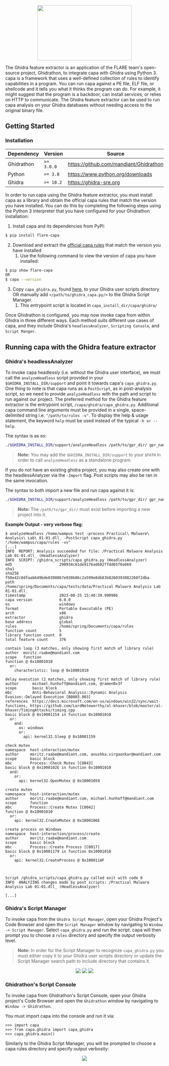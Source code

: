 <div align="center">
    <img src="/doc/img/ghidra_backend_logo.png" width=300 height=175>
</div>

The Ghidra feature extractor is an application of the FLARE team's open-source project, Ghidrathon, to integrate capa with Ghidra using Python 3. capa is a framework that uses a well-defined collection of rules to identify capabilities in a program. You can run capa against a PE file, ELF file, or shellcode and it tells you what it thinks the program can do. For example, it might suggest that the program is a backdoor, can install services, or relies on HTTP to communicate. The Ghidra feature extractor can be used to run capa analysis on your Ghidra databases without needing access to the original binary file.

## Getting Started

### Installation

| Dependency | Version | Source |
|------------|---------|--------|
| Ghidrathon | `>= 3.0.0` | https://github.com/mandiant/Ghidrathon |
| Python | `>= 3.8` | https://www.python.org/downloads |
| Ghidra | `>= 10.2` | https://ghidra-sre.org |

In order to run capa using the Ghidra feature extractor, you must install capa as a library and obtain the official capa rules that match the version you have installed. You can do this by completing the following steps using the Python 3 interpreter that you have configured for your Ghidrathon installation:

1. Install capa and its dependencies from PyPI:
```bash
$ pip install flare-capa
```

2. Download and extract the [official capa rules](https://github.com/mandiant/capa-rules/releases) that match the version you have installed
   1. Use the following command to view the version of capa you have installed:
```bash
$ pip show flare-capa
OR
$ capa --version
```

3. Copy `capa_ghidra.py`, found [here](/capa/ghidra/capa_ghidra.py), to your Ghidra user scripts directory OR manually add `</path/to/ghidra_capa.py/>` to the Ghidra Script Manager.
   1. This entrypoint script is located in `capa_install_dir/capa/ghidra/`

Once Ghidrathon is configured, you may now invoke capa from within Ghidra in three different ways. Each method suits different use cases of capa, and they include Ghidra's `headlessAnalyzer`, `Scripting Console`, and `Script Manger`.

## Running capa with the Ghidra feature extractor

### Ghidra's headlessAnalyzer

To invoke capa headlessly (i.e. without the Ghidra user interface), we must call the `analyzeHeadless` script provided in your `$GHIDRA_INSTALL_DIR/support` and point it towards capa's `capa_ghidra.py`. One thing to note is that capa runs as a `PostScript`, as in post-analysis script, so we need to provide `analyzeHeadless` with the path and script to run against our project. The preferred method for the Ghidra feature extractor is the entrypoint script, `/capa/ghidra/capa_ghidra.py`. Additional capa command line arguments must be provided in a single, space-delimited string i.e. `"/path/to/rules -v"`. To display the help & usage statement, the keyword `help` must be used instead of the typical `-h or --help`.

The syntax is as so:
```bash
./$GHIDRA_INSTALL_DIR/support/analyzeHeadless /path/to/gpr_dir/ gpr_name -process sample_name.exe_ -ScriptPath /path/to/capa_install/capa/ghidra -PostScript capa_ghidra.py "/path/to/rules/"
```
> **Note:** You may add the `$GHIDRA_INSTALL_DIR/support` to your `$PATH` in order to call `analyzeHeadless` as a standalone program.

If you do not have an existing ghidra project, you may also create one with the headlessAnalyzer via the `-Import` flag. Post scripts may also be ran in the same invocation.

The syntax to both import a new file and run capa against it is:
```bash
./$GHIDRA_INSTALL_DIR/support/analyzeHeadless /path/to/gpr_dir/ gpr_name -Import /path/to/sample_name.exe_ -ScriptPath /path/to/capa_install/capa/ghidra -PostScript capa_ghidra.py "/path/to/rules/"
```
> **Note:** The `/path/to/gpr_dir/` must exist before importing a new project into it.

**Example Output - very verbose flag:**
```
$ analyzeHeadless /home/wampus test -process Practical\ Malware\ Analysis\ Lab\ 01-01.dll_ -PostScript capa_ghidra.py "/home/wampus/capa/rules -vv"
[...]
INFO  REPORT: Analysis succeeded for file: /Practical Malware Analysis Lab 01-01.dll_ (HeadlessAnalyzer)  
INFO  SCRIPT: /ghidra_scripts/capa_ghidra.py (HeadlessAnalyzer)  
md5                     290934c61de9176ad682ffdd65f0a669                                                                                                                                                                                                   
sha1
sha256                  f50e42c8dfaab649bde0398867e930b86c2a599e8db83b8260393082268f2dba
path                    /home/spring/Documents/capa/tests/data/Practical Malware Analysis Lab 01-01.dll_
timestamp               2023-08-25 15:40:39.990986
capa version            6.0.0
os                      windows
format                  Portable Executable (PE)
arch                    x86
extractor               ghidra
base address            global
rules                   /home/spring/Documents/capa/rules
function count          5
library function count  0
total feature count     376

contain loop (3 matches, only showing first match of library rule)
author  moritz.raabe@mandiant.com
scope   function
function @ 0x10001010
  or:
    characteristic: loop @ 0x10001010

delay execution (2 matches, only showing first match of library rule)
author      michael.hunhoff@mandiant.com, @ramen0x3f
scope       basic block
mbc         Anti-Behavioral Analysis::Dynamic Analysis Evasion::Delayed Execution [B0003.003]
references  https://docs.microsoft.com/en-us/windows/win32/sync/wait-functions, https://github.com/LordNoteworthy/al-khaser/blob/master/al-khaser/TimingAttacks/timing.cpp
basic block @ 0x10001154 in function 0x10001010
  or:
    and:
      os: windows
      or:
        api: kernel32.Sleep @ 0x10001159

check mutex
namespace  host-interaction/mutex
author     moritz.raabe@mandiant.com, anushka.virgaonkar@mandiant.com
scope      basic block
mbc        Process::Check Mutex [C0043]
basic block @ 0x1000102E in function 0x10001010
  and:
    or:
      api: kernel32.OpenMutex @ 0x10001059

create mutex
namespace  host-interaction/mutex
author     moritz.raabe@mandiant.com, michael.hunhoff@mandiant.com
scope      function
mbc        Process::Create Mutex [C0042]
function @ 0x10001010
  or:
    api: kernel32.CreateMutex @ 0x1000106E

create process on Windows
namespace  host-interaction/process/create
author     moritz.raabe@mandiant.com
scope      basic block
mbc        Process::Create Process [C0017]
basic block @ 0x10001179 in function 0x10001010
  or:
    api: kernel32.CreateProcess @ 0x100011AF



Script /ghidra_scripts/capa_ghidra.py called exit with code 0
INFO  ANALYZING changes made by post scripts: /Practical Malware Analysis Lab 01-01.dll_ (HeadlessAnalyzer)  

[...]
```

### Ghidra's Script Manager

To invoke capa from the `Ghidra Script Manager`, open your Ghidra Project's Code Browser and open the `Script Manager` window by navigating to `Window -> Script Manager`. Select `capa_ghidra.py` and run the script. capa will then prompt you to choose a `rules` directory and specify the output verbosity level. 
> **Note:** In order for the Script Manager to recognize `capa_ghidra.py` you must either copy it to your Ghidra user scripts directory or update the Script Manager search path to include directory that contains it.


<div align="center">
    <img src="/doc/img/ghidra_script_mngr_rules.png">
    <img src="/doc/img/ghidra_script_mngr_verbosity.png">
    <img src="/doc/img/ghidra_script_mngr_output.png">
</div>

### Ghidrathon's Script Console

To invoke capa from Ghidrathon's Script Console, open your Ghidra project's Code Browser and open the `Ghidrathon` window by navigating to `Window -> Ghidrathon`.

You must import capa into the console and run it via:

```python3
>>> import capa
>>> from capa.ghidra import capa_ghidra 
>>> capa_ghidra.main()
```

Similarly to the Ghidra Script Manager, you will be prompted to choose a capa rules directory and specify output verbosity:

<div align="center">
    <img src="/doc/img/ghidra_console_output.png">
</div>

